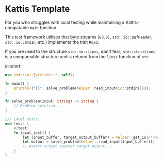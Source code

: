# Kattis Template

For you who struggles with local testing while maintaining a Kattis-compatable `main` function. 

This test framework utilises that byte streams (`&[u8]`, `std::io::BufReader`, `std::io::StdIn`, etc.) implements the trait `Read`.

If you are used to the structure `std::io::Lines`, don't fear; `std::str::Lines` is a compareable structure and is retured from the `lines` function of `str`.

_In short_:
```rs
use std::io::{prelude::*, self};

fn main() {
    println!("{}", solve_problem(helper::read_input(io::stdin())));
}

fn solve_problem(input: String) -> String {
    // Problem solution...
}

/// Local tests.
mod tests {
    #[test]
    fn local_test() {
        let (input_buffer, target_output_buffer) = helper::get_io(/*<test-name>*/);
        let output = solve_problem(helper::read_input(input_buffer));
        // Assert output against target output...
    }
}
```